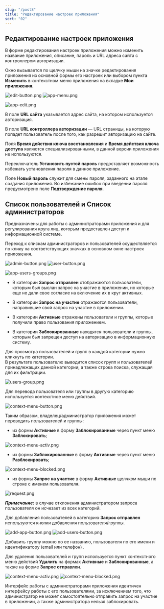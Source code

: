 ```yaml
---
slug: "/post8"
title: "Редактирование настроек приложения"
sort: "02"
---
```


## Редактирование настроек приложения

В форме редактирования настроек приложения можно изменить название приложения, описание, пароль и URL адреса сайта с контроллером авторизации.

Окно вызывается по щелчку мыши на значке редактирования приложения из основной формы его настроек или выбором пункта **Изменить** в контекстном меню приложения на вкладке **Мои приложения**.

![edit-button.png](./images/edit-button.png "Кнопка вызова настроек приложения") ![app-menu.png](./images/app-menu.png "Меню действий с приложением")


![app-edit.png](./images/app-edit.png "Окно редактирования настроек приложения")

В поле **URL сайта** указывается адрес сайта, на котором используется авторизация.

В поле **URL контроллера авторизации** —  URL страницы, на которую попадет пользователь после того, как разрешит авторизацию на сайте.

Поля **Время действия ключа восстановления** и **Время действия ключа доступа** являются специализированными, в данной версии приложения не используются.

Переключатель **Установить  пустой пароль** предоставляет возможность избежать установления пароля в данное приложение.  

Поле **Новый пароль** служит для смены пароля, заданного на этапе создания приложения.  Во избежание ошибок при введении пароля предусмотрено поле **Подтверждение пароля**.

## Список пользователей и Список администраторов

Предназначены для работы с администраторами приложения и для регулирования круга лиц, которым предоставлен доступ к информационной системе.

Переход к спискам администраторов и пользователей осуществляется по клику на соответствующих значках в основном окне настроек приложения.

![admin-button.png](./images/admin-button.png "Кнопка перехода к списку администраторов") ![user-button.png](./images/user-button.png "Кнопка перехода к списку пользователей")

![app-users-groups.png](./images/app-users-groups.png "Окно управления категориями пользователей в приложении")

 - В категории **Запрос отправлен** отображаются пользователи, которым был выслан запрос на участие в приложении, но которые еще не дали свое согласие на включение их в круг активных.

- В категории **Запрос на участие** отражаются пользователи, направившие свой запрос на участие в приложении.

- В категории **Активные** отражены пользователи и группы, которые получили право пользования приложением.

- В категории **Заблокированные** находятся пользователи и группы, которым был запрещен доступ на авторизацию в информационную систему. 

Для просмотра пользователей и групп в каждой категории нужно кликнуть по категории.   
В результате пользователю выводится список групп и пользователей принадлежащих данной категории, а также строка поиска, служащая для их фильтрации.  

![users-group.png](./images/users-group.png "Внешний вид интерфейса подгруппы пользователей")

Для перевода пользователя или группы в другую категорию используется контекстное меню действий.

![context-menu-button.png](./images/context-menu-button.png "Кнопка вызова контекстного меню действий для пользователя/группы")

Таким образом, владелец/администратор приложения может переводить пользователей и группы:

- из формы **Активные** в форму **Заблокированные** через пункт меню **Заблокировать**;

![context-menu-activ.png](./images/context-menu-activ.png "Контекстное меню действий для пользователя/группы, находящейся в категории Активные")
          
- из формы **Заблокированные** в форму **Активные** через пункт меню **Разблокировать**;

![context-menu-blocked.png](./images/context-menu-blocked.png "Контекстное меню действий для пользователя/группы, находящейся в категории Заблокированные")

- из формы **Запрос на участие** в форму **Активные**  щелчком мыши по строке с именем пользователя.

![request.png](./images/request.png "Окно подтверждения запроса пользователя на вступлению в группу пользователей приложения")

***Примечание:*** в случае отклонения администратором запроса пользователя он исчезает из всех категорий.

Для добавления пользователей в категорию **Запрос отправлен** используются кнопки добавления пользователя/группы. 

![add-app-button.png](./images/add-app-button.png "Кнопка добавления пользователя/группы") ![add-users-button.png](./images/add-users-button.png "Кнопки добавления нового пользователя и группы в приложение ")

Добавить группу можно по ее названию, пользователя по его имени и идентификатору (email или телефон) .

Для удаления пользователей и групп используется пункт контекстного меню действий **Удалить** на формах **Активные** и **Заблокированные**, а также на форме **Запрос отправлен**.

![context-menu-activ.png](./images/context-menu-activ.png "Контекстное меню действий для пользователя/группы, находящейся в категории Активные")
![context-menu-blocked.png](./images/context-menu-blocked.png "Контекстное меню действий для пользователя/группы, находящейся в категории Заблокированные")
         
Интерфейс работы с администраторами приложения идентичен интерфейсу работы с его пользователями, за исключением того, что администратор не может самостоятельно отправить запрос на участие в приложении, а также администратора нельзя заблокировать.
